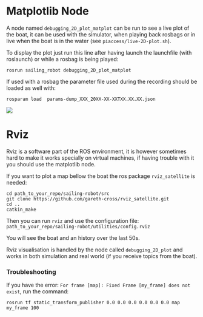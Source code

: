 # Matplotlib Node
A node named `debugging_2D_plot_matplot` can be run to see a live plot of the boat, it can be used with the simulator, when playing back rosbags or in live when the boat is in the water (see `piaccess/live-2D-plot.sh`).

To display the plot just run this line after having launch the launchfile (with roslaunch) or while a rosbag is being played:
```
rosrun sailing_robot debugging_2D_plot_matplot
```

If used with a rosbag the parameter file used during the recording should be loaded as well with:
```
rosparam load  params-dump_XXX_20XX-XX-XXTXX.XX.XX.json
```
![](http://pix.toile-libre.org/upload/original/1525165331.png)

# Rviz
Rviz is a software part of the ROS environment, it is however sometimes hard to make it works specially on virtual machines, if having trouble with it you should use the matplotlib node.

If you want to plot a map bellow the boat the ros package `rviz_satellite` is needed:
``` 
cd path_to_your_repo/sailing-robot/src
git clone https://github.com/gareth-cross/rviz_satellite.git
cd ..
catkin_make
```

Then you can run `rviz` and use the configuration file: `path_to_your_repo/sailing-robot/utilities/config.rviz`

You will see the boat and an history over the last 50s.

Rviz visualisation is handled by the node called `debugging_2D_plot` and works in both simulation and real world (if you receive topics from the boat).

### Troubleshooting 
If you have the error: `For frame [map]: Fixed Frame [my_frame] does not exist`, run the command:

```
rosrun tf static_transform_publisher 0.0 0.0 0.0 0.0 0.0 0.0 map my_frame 100
```